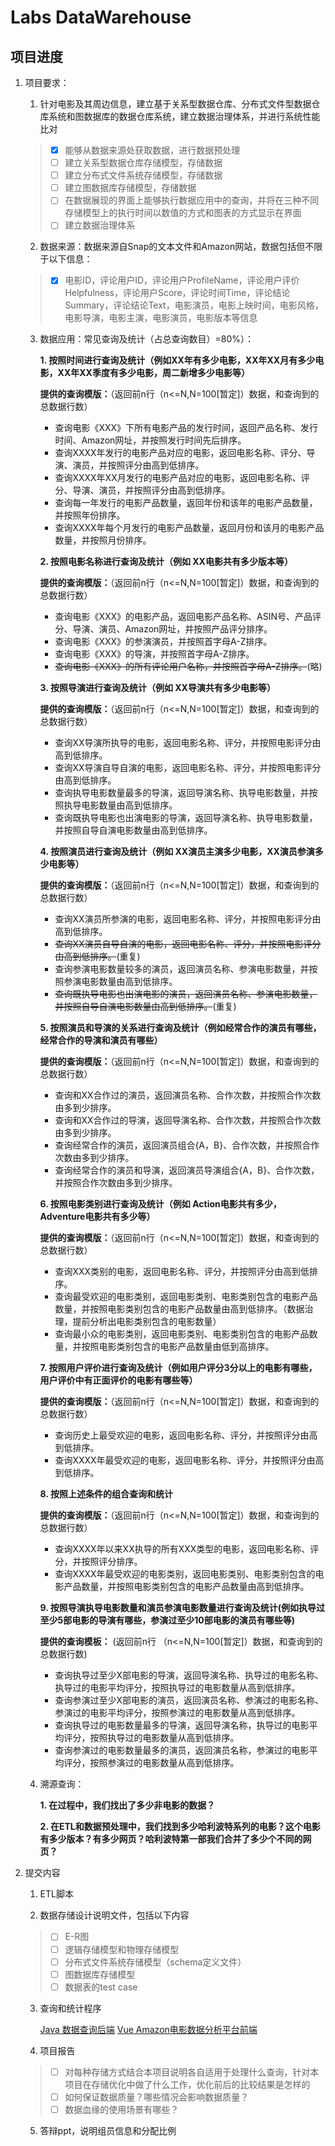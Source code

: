 # Labs DataWarehouse
## 项目进度

1. 项目要求：
   1.  针对电影及其周边信息，建立基于关系型数据仓库、分布式文件型数据仓库系统和图数据库的数据仓库系统，建立数据治理体系，并进行系统性能比对
     >- [x] 能够从数据来源处获取数据，进行数据预处理
     >- [ ] 建立关系型数据仓库存储模型，存储数据
     >- [ ] 建立分布式文件系统存储模型，存储数据
     >- [ ] 建立图数据库存储模型，存储数据
     >- [ ] 在数据展现的界面上能够执行数据应用中的查询，并将在三种不同存储模型上的执行时间以数值的方式和图表的方式显示在界面
     >- [ ] 建立数据治理体系
   
   2.  数据来源：数据来源自Snap的文本文件和Amazon网站，数据包括但不限于以下信息：
   
     >- [x] 电影ID，评论用户ID，评论用户ProfileName，评论用户评价Helpfulness，评论用户Score，评论时间Time，评论结论Summary，评论结论Text，电影演员，电影上映时间，电影风格，电影导演，电影主演，电影演员，电影版本等信息
   3. 数据应用：常见查询及统计（占总查询数目）=80%）：
   
      **1. 按照时间进行查询及统计（例如XX年有多少电影，XX年XX月有多少电影，XX年XX季度有多少电影，周二新增多少电影等）**

        **提供的查询模版：**（返回前n行（n<=N,N=100[暂定]）数据，和查询到的总数据行数）
      
         - 查询电影《XXX》下所有电影产品的发行时间，返回产品名称、发行时间、Amazon网址，并按照发行时间先后排序。
         - 查询XXXX年发行的电影产品对应的电影，返回电影名称、评分、导演、演员，并按照评分由高到低排序。
         - 查询XXXX年XX月发行的电影产品对应的电影，返回电影名称、评分、导演、演员，并按照评分由高到低排序。
         - 查询每一年发行的电影产品数量，返回年份和该年的电影产品数量，并按照年份排序。
         - 查询XXXX年每个月发行的电影产品数量，返回月份和该月的电影产品数量，并按照月份排序。

      **2. 按照电影名称进行查询及统计（例如 XX电影共有多少版本等）**

        **提供的查询模版：**（返回前n行（n<=N,N=100[暂定]）数据，和查询到的总数据行数）
      
         - 查询电影《XXX》的电影产品，返回电影产品名称、ASIN号、产品评分、导演、演员、Amazon网址，并按照产品评分排序。
         - 查询电影《XXX》的参演演员，并按照首字母A-Z排序。
         - 查询电影《XXX》的导演，并按照首字母A-Z排序。
         - ~~查询电影《XXX》的所有评论用户名称，并按照首字母A-Z排序。~~(略)

      **3. 按照导演进行查询及统计（例如 XX导演共有多少电影等）**

        **提供的查询模版：**（返回前n行（n<=N,N=100[暂定]）数据，和查询到的总数据行数）
      
        - 查询XX导演所执导的电影，返回电影名称、评分，并按照电影评分由高到低排序。
        - 查询XX导演自导自演的电影，返回电影名称、评分，并按照电影评分由高到低排序。
        - 查询执导电影数量最多的导演，返回导演名称、执导电影数量，并按照执导电影数量由高到低排序。
        - 查询既执导电影也出演电影的导演，返回导演名称、执导电影数量，并按照自导自演电影数量由高到低排序。

      **4. 按照演员进行查询及统计（例如 XX演员主演多少电影，XX演员参演多少电影等）**

        **提供的查询模版：**（返回前n行（n<=N,N=100[暂定]）数据，和查询到的总数据行数）
        - 查询XX演员所参演的电影，返回电影名称、评分，并按照电影评分由高到低排序。
        - ~~查询XX演员自导自演的电影，返回电影名称、评分，并按照电影评分由高到低排序。~~(重复)
        - 查询参演电影数量较多的演员，返回演员名称、参演电影数量，并按照参演电影数量由高到低排序。
        - ~~查询既执导电影也出演电影的演员，返回演员名称、参演电影数量，并按照自导自演电影数量由高到低排序。~~(重复)

      **5. 按照演员和导演的关系进行查询及统计（例如经常合作的演员有哪些，经常合作的导演和演员有哪些）**

        **提供的查询模版：**（返回前n行（n<=N,N=100[暂定]）数据，和查询到的总数据行数）
        - 查询和XX合作过的演员，返回演员名称、合作次数，并按照合作次数由多到少排序。
        - 查询和XX合作过的导演，返回导演名称、合作次数，并按照合作次数由多到少排序。
        - 查询经常合作的演员，返回演员组合{A，B}、合作次数，并按照合作次数由多到少排序。
        - 查询经常合作的演员和导演，返回演员导演组合{A，B}、合作次数，并按照合作次数由多到少排序。

      **6. 按照电影类别进行查询及统计（例如 Action电影共有多少，Adventure电影共有多少等）**

        **提供的查询模版：**（返回前n行（n<=N,N=100[暂定]）数据，和查询到的总数据行数）
        - 查询XXX类别的电影，返回电影名称、评分，并按照评分由高到低排序。
        - 查询最受欢迎的电影类别，返回电影类别、电影类别包含的电影产品数量，并按照电影类别包含的电影产品数量由高到低排序。（数据治理，提前分析出电影类别包含的电影数量）
        - 查询最小众的电影类别，返回电影类别、电影类别包含的电影产品数量，并按照电影类别包含的电影产品数量由低到高排序。

      **7. 按照用户评价进行查询及统计（例如用户评分3分以上的电影有哪些，用户评价中有正面评价的电影有哪些等）**

        **提供的查询模版：**（返回前n行（n<=N,N=100[暂定]）数据，和查询到的总数据行数）
        - 查询历史上最受欢迎的电影，返回电影名称、评分，并按照评分由高到低排序。
        - 查询XXXX年最受欢迎的电影，返回电影名称、评分，并按照评分由高到低排序。

      **8. 按照上述条件的组合查询和统计**

        **提供的查询模版：**（返回前n行（n<=N,N=100[暂定]）数据，和查询到的总数据行数）
        - 查询XXXX年以来XX执导的所有XXX类型的电影，返回电影名称、评分，并按照评分排序。
        - 查询XXXX年最受欢迎的电影类别，返回电影类别、电影类别包含的电影产品数量，并按照电影类别包含的电影产品数量由高到低排序。

      **9. 按照导演执导电影数量和演员参演电影数量进行查询及统计(例如执导过至少5部电影的导演有哪些，参演过至少10部电影的演员有哪些等)**

        **提供的查询模板：** (返回前n行 （n<=N,N=100[暂定]）数据，和查询到的总数据行数)
        - 查询执导过至少X部电影的导演，返回导演名称、执导过的电影名称、执导过的电影平均评分，按照执导过的电影数量从高到低排序。
        - 查询参演过至少X部电影的演员，返回演员名称、参演过的电影名称、参演过的电影平均评分，按照参演过的电影数量从高到低排序。
        - 查询执导过的电影数量最多的导演，返回导演名称，执导过的电影平均评分，按照执导过的电影数量从高到低排序。
        - 查询参演过的电影数量最多的演员，返回演员名称，参演过的电影平均评分，按照参演过的电影数量从高到低排序。

   4. 溯源查询：
   
      **1. 在过程中，我们找出了多少非电影的数据？**
      
      **2. 在ETL和数据预处理中，我们找到多少哈利波特系列的电影？这个电影有多少版本？有多少网页？哈利波特第一部我们合并了多少个不同的网页？**
   
2. 提交内容

   1. ETL脚本

   2. 数据存储设计说明文件，包括以下内容
     >- [ ] E-R图
     >- [ ] 逻辑存储模型和物理存储模型
     >- [ ] 分布式文件系统存储模型（schema定义文件）
     >- [ ] 图数据库存储模型
     >- [ ] 数据表的test case
   
   3. 查询和统计程序

      [Java 数据查询后端]()
      [Vue Amazon电影数据分析平台前端]()
   
   4. 项目报告

     >- [ ] 对每种存储方式结合本项目说明各自适用于处理什么查询，针对本项目在存储优化中做了什么工作，优化前后的比较结果是怎样的
     >- [ ] 如何保证数据质量？哪些情况会影响数据质量？
     >- [ ] 数据血缘的使用场景有哪些？
   
   5. 答辩ppt，说明组员信息和分配比例


